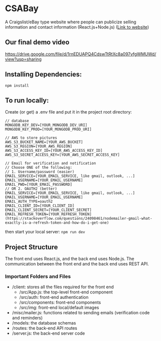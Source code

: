 # CSABay
A Craigslist/eBay type website where people can publicize selling information and contact information (React.js+Node.js)
([Link to website](https://test-csabay.herokuapp.com/))

## Our final demo video
https://drive.google.com/file/d/1rnEDUAPQ4CdswTtRtXc8a097vfgWMUWd/view?usp=sharing

## Installing Dependencies:
```npm install```

## To run locally:
Create (or get) a .env file and put it in the project root directory:
```
// database
MONGODB_KEY_DEV=[YOUR_MONGODB_DEV_URI]
MONGODB_KEY_PROD=[YOUR_MONGODB_PROD_URI]

// AWS to store pictures
AWS_S3_BUCKET_NAME=[YOUR_AWS_BUCKET]
AWS_S3_REGION=[YOUR_AWS_REGION]
AWS_S3_ACCESS_KEY_ID=[YOUR_AWS_ACCESS_KEY_ID]
AWS_S3_SECRET_ACCESS_KEY=[YOUR_AWS_SECRET_ACCESS_KEY]

// Email for verification and notification
// Choose ONE of the following:
// 1. Username/password (easier)
EMAIL_SERVICE=[YOUR_EMAIL_SERVICE, like gmail, outlook, ...]
EMAIL_USERNAME=[YOUR_EMAIL_USERNAME]
EMAIL_PWD=[YOUR_EMAIL_PASSWORD]
// OR 2. OAUTH2 (better)
EMAIL_SERVICE=[YOUR_EMAIL_SERVICE, like gmail, outlook, ...]
EMAIL_USERNAME=[YOUR_EMAIL_USERNAME]
EMAIL_AUTH_TYPE=oauth2
EMAIL_CLIENT_ID=[YOUR_CLIENT_ID]
EMAIL_CLIENT_SECRET=[YOUR_CLIENT_SECRET]
EMAIL_REFRESH_TOKEN=[YOUR_REFRESH_TOKEN]
(https://stackoverflow.com/questions/24098461/nodemailer-gmail-what-exactly-is-a-refresh-token-and-how-do-i-get-one)
```

then start your local server:
```npm run dev```

## Project Structure
The front end uses React.js, and the back end uses Node.js. The communication between the front end and the back end uses REST API.
### Important Folders and Files
- /client: stores all the files required for the front end
  - /src/App.js: the top-level front-end component
  - /src/auth: front-end authentication
  - /src/components: front-end components
  - /src/img: front-end local/default images
- /misc/mailer.js: functions related to sending emails (verification code and reminders)
- /models: the database schemas
- /routes: the back-end API routes
- /server.js: the back-end server code
